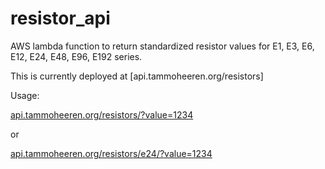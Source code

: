 # resistor_api

AWS lambda function to return standardized resistor values for E1, E3, E6, E12, E24, E48, E96, E192 series.

This is currently deployed at [api.tammoheeren.org/resistors]

Usage:

[api.tammoheeren.org/resistors/?value=1234](api.tammoheeren.org/resistors/?value=1234)

or 

[api.tammoheeren.org/resistors/e24/?value=1234](api.tammoheeren.org/resistors/e24/?value=1234)
